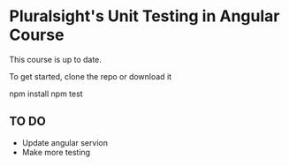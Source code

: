 # Pluralsight's Unit Testing in Angular Course
This course is up to date.

To get started, clone the repo or download it

npm install
npm test

## TO DO
- Update angular servion
- Make more testing
